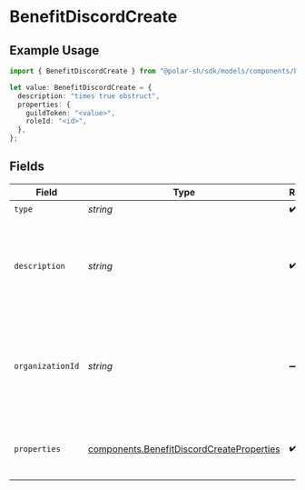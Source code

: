 # BenefitDiscordCreate

## Example Usage

```typescript
import { BenefitDiscordCreate } from "@polar-sh/sdk/models/components/benefitdiscordcreate.js";

let value: BenefitDiscordCreate = {
  description: "times true obstruct",
  properties: {
    guildToken: "<value>",
    roleId: "<id>",
  },
};
```

## Fields

| Field                                                                                                  | Type                                                                                                   | Required                                                                                               | Description                                                                                            |
| ------------------------------------------------------------------------------------------------------ | ------------------------------------------------------------------------------------------------------ | ------------------------------------------------------------------------------------------------------ | ------------------------------------------------------------------------------------------------------ |
| `type`                                                                                                 | *string*                                                                                               | :heavy_check_mark:                                                                                     | N/A                                                                                                    |
| `description`                                                                                          | *string*                                                                                               | :heavy_check_mark:                                                                                     | The description of the benefit. Will be displayed on products having this benefit.                     |
| `organizationId`                                                                                       | *string*                                                                                               | :heavy_minus_sign:                                                                                     | The ID of the organization owning the benefit. **Required unless you use an organization token.**      |
| `properties`                                                                                           | [components.BenefitDiscordCreateProperties](../../models/components/benefitdiscordcreateproperties.md) | :heavy_check_mark:                                                                                     | Properties to create a benefit of type `discord`.                                                      |